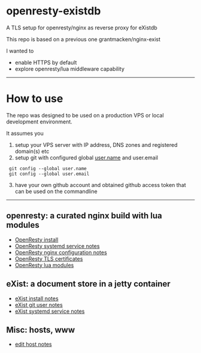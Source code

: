 # openresty-existdb

 A TLS setup for openresty/nginx as reverse proxy for eXistdb

This repo is based on a previous one grantmacken/nginx-exist

I wanted to 
 - enable HTTPS by default
 - explore openresty/lua middleware capability

-------------------------------------------------

# How to use

The repo was designed to be used on a production VPS 
or local development environment.

It assumes you 
1. setup your VPS server with IP address, DNS zones and registered domain(s) etc
2. setup git with configured global 
[user.name]( https://help.github.com/articles/setting-your-username-in-git/)
 and user.email

```
 git config --global user.name 
 git config --global user.email
 ```
3. have your own github account and obtained github access token that can be used on the commandline

----------------------------------------------------

## openresty: a curated nginx build with lua modules

 - [OpenResty install ](notes/openresty-install.md)
 - [OpenResty systemd service notes](notes/openresty-service.md)
 - [OpenResty nginx configuration notes](notes/nginx-config.md)
 - [OpenResty TLS certificates](notes/tls.certs.md)
 - [OpenResty lua modules](notes/lua-modules.md)

## eXist: a document store in a jetty container

 - [eXist install notes](notes/eXist-install.md)
 - [eXist git user notes](notes/eXist-git-user.md)
 - [eXist systemd service notes](notes/eXist-service.md)

## Misc: hosts, www
 - [ edit host notes](notes/hosts.md)



